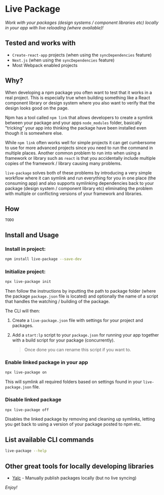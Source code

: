 # Live Package

_Work with your packages (design systems / component libraries etc) locally in your app with live reloading (where available)!_

## Tested and works with

- `Create-react-app` projects (when using the `syncDependencies` feature)
- `Next.js` (when using the `syncDependencies` feature)
- Most Webpack enabled projects

## Why?

When developing a npm package you often want to test that it works in a real project. This is especially true when building something like a React component library or design system where you also want to verify that the design looks good on the page.

Npm has a tool called `npm link` that allows developers to create a symlink between your package and your apps `node_modules` folder, basically "tricking" your app into thinking the package have been installed even though it is somewhere else.

While `npm link` often works well for simple projects it can get cumbersome to use for more advanced projects since you need to run the command in multiple places. Another common problem to run into when using a framework or library such as `react` is that you accidentally include multiple copies of the framework / library causing many problems.

`live-package` solves both of these problems by introducing a very simple workflow where it can symlink and run everything for you in one place (the consuming app) and also supports symlinking dependencies back to your package (design system / component library etc) eliminating the problem with multiple or conflicting versions of your framework and libraries.

## How

`TODO`

## Install and Usage

### Install in project:

```sh
npm install live-package --save-dev
```

### Initialize project:

```sh
npx live-package init
```

Then follow the instructions by inputting the path to package folder (where the package `package.json` file is located) and optionally the name of a script that handles the watching / building of the package.

The CLI will then:

1. Create a `live-package.json` file with settings for your project and packages.
2. Add a `start:lp` script to your `package.json` for running your app together with a build script for your package (concurrently).

   > Once done you can rename this script if you want to.

### Enable linked package in your app

```sh
npx live-package on
```

This will symlink all required folders based on settings found in your `live-package.json` file.

### Disable linked package

```sh
npx live-package off
```

Disables the linked package by removing and cleaning up symlinks, letting you get back to using a version of your package posted to npm etc.

## List available CLI commands

```sh
live-package --help
```

## Other great tools for locally developing libraries

- [Yalc](https://github.com/whitecolor/yalc) - Manually publish packages locally (but no live syncing)

_Enjoy!_
